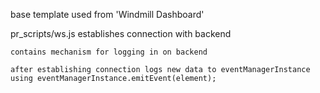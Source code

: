 base template used from 'Windmill Dashboard'

pr_scripts/ws.js
    establishes connection with backend

    contains mechanism for logging in on backend

    after establishing connection logs new data to eventManagerInstance
    using eventManagerInstance.emitEvent(element);

    